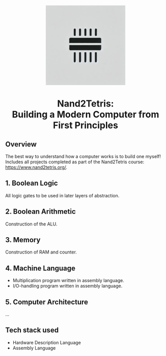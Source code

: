 <h1 align="center">
    <img src="https://raw.githubusercontent.com/em-baggie/N2T/main/N2TLogo1.webp" alt="N2T logo" height="250">
    <br/>
    <br/>
    Nand2Tetris:<br/>Building a Modern Computer from First Principles
</h1>

## Overview

The best way to understand how a computer works is to build one myself! Includes all projects completed as part of the Nand2Tetris course: https://www.nand2tetris.org/.

## 1. Boolean Logic
All logic gates to be used in later layers of abstraction.

## 2. Boolean Arithmetic
Construction of the ALU.

## 3. Memory
Construction of RAM and counter.

## 4. Machine Language
- Multiplication program written in assembly language.
- I/O-handling program written in assembly language.

## 5. Computer Architecture
...

## Tech stack used
- Hardware Description Language
- Assembly Language
